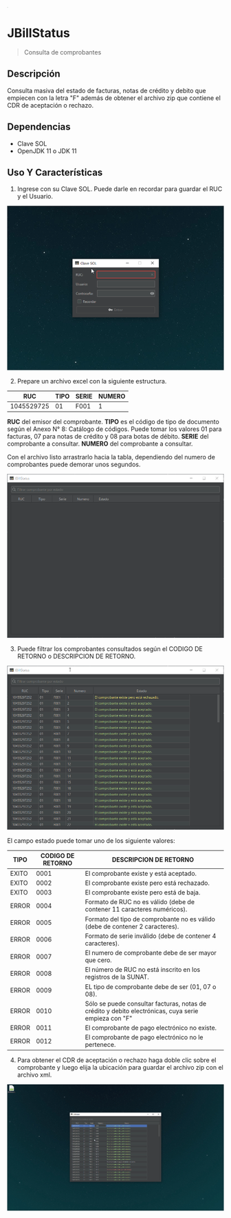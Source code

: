 <img src="https://github.com/nthny/JBillStatus/blob/master/src/main/resources/img/jbillstatus.ico?raw=true" alt="logo" style="zoom:5%;" />

# JBillStatus

> Consulta de comprobantes

## Descripción

Consulta masiva del estado de facturas, notas de crédito y debito que empiecen con la letra "F" además de obtener el archivo zip que contiene el CDR de aceptación o rechazo.

## Dependencias

- Clave SOL
- OpenJDK 11 o JDK 11

## Uso Y Características

1. Ingrese con su Clave SOL. Puede darle en recordar para guardar el RUC y el Usuario.

![image_1](https://github.com/nthny/JBillStatus/blob/master/screenshots/img_1.gif?raw=true)

2. Prepare un archivo excel con la siguiente estructura.

| RUC        | TIPO | SERIE | NUMERO |
| ---------- | ---- | ----- | ------ |
| 1045529725 | 01   | F001  | 1      |

**RUC** del emisor del comprobante.
**TIPO** es el código de tipo de documento según el Anexo N° 8: Catálogo de códigos. Puede tomar los valores 01 para facturas, 07 para notas de crédito y 08 para botas de débito.
**SERIE** del comprobante  a consultar.
**NUMERO** del comprobante a consultar.

Con el archivo listo arrastrarlo hacia la tabla, dependiendo del numero de comprobantes puede demorar unos segundos.
      
![image_2](https://github.com/nthny/JBillStatus/blob/master/screenshots/img_2.gif?raw=true)

3. Puede filtrar los comprobantes consultados según el CODIGO DE RETORNO o DESCRIPCION DE RETORNO.

![image_3](https://github.com/nthny/JBillStatus/blob/master/screenshots/img_3.gif?raw=true)

El campo estado puede tomar uno de los siguiente valores:

| TIPO  | CODIGO DE RETORNO | DESCRIPCION DE RETORNO                                       |
| ----- | ----------------- | ------------------------------------------------------------ |
| EXITO | 0001              | El comprobante existe y está aceptado.                       |
| EXITO | 0002              | El comprobante existe pero está rechazado.                   |
| EXITO | 0003              | El comprobante existe pero está de baja.                     |
| ERROR | 0004              | Formato de RUC no es válido (debe de contener 11 caracteres numéricos). |
| ERROR | 0005              | Formato del tipo de comprobante no es válido (debe de contener 2 caracteres). |
| ERROR | 0006              | Formato de serie inválido (debe de contener 4 caracteres).   |
| ERROR | 0007              | El numero de comprobante debe de ser mayor que cero.         |
| ERROR | 0008              | El número de RUC no está inscrito en los registros de la SUNAT. |
| ERROR | 0009              | EL tipo de comprobante debe de ser (01, 07 o 08).            |
| ERROR | 0010              | Sólo se puede consultar facturas, notas de crédito y debito electrónicas, cuya serie empieza con "F" |
| ERROR | 0011              | El comprobante de pago electrónico no existe.                |
| ERROR | 0012              | El comprobante de pago electrónico no le pertenece.          |

4. Para obtener el CDR de aceptación o rechazo haga doble clic sobre el comprobante y luego elija la ubicación para guardar el archivo zip con el archivo xml. 

![image_4](https://github.com/nthny/JBillStatus/blob/master/screenshots/img_4.gif?raw=true)